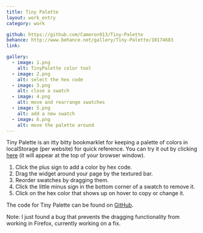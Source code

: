 ```yaml
---
title: Tiny Palette
layout: work_entry
category: work

github: https://github.com/Cameron913/Tiny-Palette
behance: http://www.behance.net/gallery/Tiny-Palette/10174683
link:

gallery:
  - image: 1.png
    alt: TinyPalette color tool
  - image: 2.png
    alt: select the hex code
  - image: 3.png
    alt: close a swatch
  - image: 4.png
    alt: move and rearrange swatches
  - image: 5.png
    alt: add a new swatch
  - image: 6.png
    alt: move the palette around
---
```

Tiny Palette is an itty bitty bookmarklet for keeping a palette of colors in localStorage (per website) for quick reference. You can try it out by clicking <a href="javascript:(function()%7Bdocument.body.appendChild(document.createElement(%27script%27)).src%3D%27http://host.camerongarrett.com/Tiny-Palette/tiny-palette.js%27%3B%7D)()%3B">here</a> (it will appear at the top of your browser window).

1. Click the plus sign to add a color by hex code.
2. Drag the widget around your page by the textured bar.
3. Reorder swatches by dragging them.
4. Click the little minus sign in the bottom corner of a swatch to remove it.
5. Click on the hex color that shows up on hover to copy or change it.

The code for Tiny Palette can be found on [GitHub](https://github.com/Cameron913/Tiny-Palette).

Note: I just found a bug that prevents the dragging functionality from working in Firefox, currently working on a fix.
